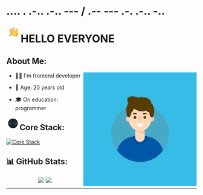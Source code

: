 # .... . .-.. .-.. --- / .-- --- .-. .-.. -..

<img alt="hello world" src="./assets/gifs/hand.gif" width='38' align="left"/>

# **HELLO EVERYONE**

## About Me:

<img alt="hello world" src="./assets/gifs/me.gif" height='300px' align="right"/>

- 👨‍💻 I'm frontend developer

- 👨 Age: 20 years old

- &#127891; On education: programmer


<img alt="devstack" src="./assets/gifs/devstack.gif" width='35' align="left"/>

## Core Stack:


[![Core Stack](https://skillicons.dev/icons?i=react,ts,js,redux,html,css,tailwind,&perline=9)](https://skillicons.dev)

## 📊 GitHub Stats:

<div align="center">
  <img align="center" src="https://github-readme-stats.vercel.app/api?username=e1nur&theme=react&hide_border=true&include_all_commits=false&count_private=false" />
  <img align="center" src="https://github-readme-streak-stats.herokuapp.com/?user=e1nur&theme=react&hide_border=true" />
</div>

---
